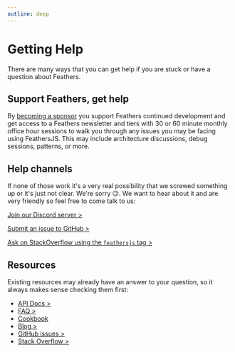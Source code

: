```yaml
---
outline: deep
---
```


# Getting Help

There are many ways that you can get help if you are stuck or have a question about Feathers.


## Support Feathers, get help

By [becoming a sponsor](https://github.com/sponsors/daffl/) you support Feathers continued development and get access to a Feathers newsletter and tiers with 30 or 60 minute monthly office hour sessions to walk you through any issues you may be facing using FeathersJS. This may include architecture discussions, debug sessions, patterns, or more.


## Help channels

If none of those work it's a very real possibility that we screwed something up or it's just not clear. We're sorry :disappointed_relieved:. We want to hear about it and are very friendly so feel free to come talk to us:

[Join our Discord server >](https://discord.gg/qa8kez8QBx)

[Submit an issue to GitHub >](https://github.com/feathersjs/feathers/issues/new)

[Ask on StackOverflow using the `feathersjs` tag >](http://stackoverflow.com)

## Resources

Existing resources may already have an answer to your question, so it always makes sense checking them first:

- [API Docs >](../api/)
- [FAQ >](./faq.md)
- [Cookbook](/cookbook/)
- [Blog >](https://blog.feathersjs.com/)
- [GitHub issues >](https://github.com/issues?utf8=%E2%9C%93&q=is%3Aopen+is%3Aissue+user%3Afeathersjs+)
- [Stack Overflow >](http://stackoverflow.com/questions/tagged/feathersjs)

